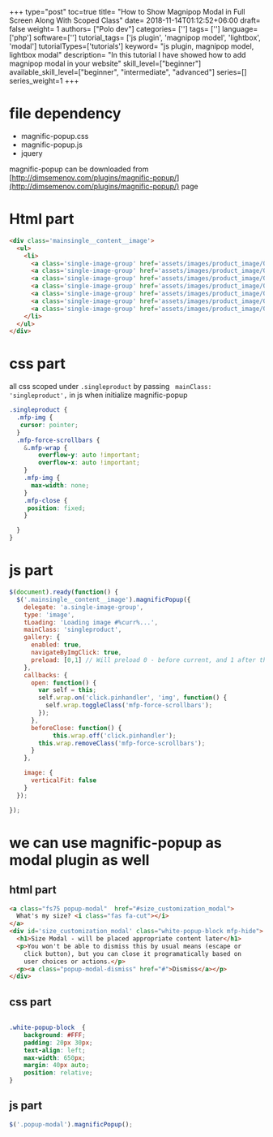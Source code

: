 +++
type="post"
toc=true
title= "How to Show Magnipop Modal in Full Screen Along With Scoped Class"
date= 2018-11-14T01:12:52+06:00
draft= false
weight= 1
authors= ["Polo dev"]
categories= ['']
tags= ['']
language=['php']
software=['']
tutorial_tags= ['js plugin', 'magnipop model', 'lightbox', 'modal']
tutorialTypes=['tutorials']
keyword= "js plugin, magnipop model, lightbox modal"
description= "In this tutorial I have showed how to add magnipop modal in your website"
skill_level=["beginner"]
available_skill_level=["beginner", "intermediate", "advanced"]
series=[]
series_weight=1
+++

# file dependency

* magnific-popup.css
* magnific-popup.js
* jquery

magnific-popup can be downloaded from [http://dimsemenov.com/plugins/magnific-popup/](http://dimsemenov.com/plugins/magnific-popup/) page


# Html part

~~~html
<div class='mainsingle__content__image'>
  <ul>
    <li>
      <a class='single-image-group' href='assets/images/product_image/0518254500_1_1_1.jpg'> <img src='assets/images/product_image/0518254500_1_1_1.jpg' alt=''/> </a>
      <a class='single-image-group' href='assets/images/product_image/0518254500_2_1_1.jpg'> <img src='assets/images/product_image/0518254500_2_1_1.jpg' alt=''/> </a>
      <a class='single-image-group' href='assets/images/product_image/0518254500_2_2_1.jpg'> <img src='assets/images/product_image/0518254500_2_2_1.jpg' alt=''/> </a>
      <a class='single-image-group' href='assets/images/product_image/0518254500_2_3_1.jpg'> <img src='assets/images/product_image/0518254500_2_3_1.jpg' alt=''/> </a>
      <a class='single-image-group' href='assets/images/product_image/0518254500_2_4_1.jpg'> <img src='assets/images/product_image/0518254500_2_4_1.jpg' alt=''/> </a>
      <a class='single-image-group' href='assets/images/product_image/0518254500_2_5_1.jpg'> <img src='assets/images/product_image/0518254500_2_5_1.jpg' alt=''/> </a>
      <a class='single-image-group' href='assets/images/product_image/0518254500_2_6_1.jpg'> <img src='assets/images/product_image/0518254500_2_6_1.jpg' alt=''/> </a>
    </li>
  </ul>
</div>
~~~

# css part
all css scoped under  `.singleproduct` by passing ` mainClass: 'singleproduct',` in js when initialize magnific-popup

~~~css
.singleproduct {
  .mfp-img {
   cursor: pointer;
  }
  .mfp-force-scrollbars {
    &.mfp-wrap {
        overflow-y: auto !important;
        overflow-x: auto !important;
    }
    .mfp-img {
      max-width: none;
    }
    .mfp-close {
     position: fixed;
    }

  }
}
~~~


# js part

~~~js
$(document).ready(function() {
  $('.mainsingle__content__image').magnificPopup({
    delegate: 'a.single-image-group',
    type: 'image',
    tLoading: 'Loading image #%curr%...',
    mainClass: 'singleproduct',
    gallery: {
      enabled: true,
      navigateByImgClick: true,
      preload: [0,1] // Will preload 0 - before current, and 1 after the current image
    },
    callbacks: {
      open: function() {
        var self = this;
        self.wrap.on('click.pinhandler', 'img', function() {
          self.wrap.toggleClass('mfp-force-scrollbars');
        });
      },
      beforeClose: function() {
            this.wrap.off('click.pinhandler');
        this.wrap.removeClass('mfp-force-scrollbars');
      }
    },

    image: {
      verticalFit: false
    }
  });

});
~~~

# we can use magnific-popup as modal plugin as well

## html part
~~~html
<a class="fs75 popup-modal"  href="#size_customization_modal">
  What's my size? <i class="fas fa-cut"></i>
</a>
<div id='size_customization_modal' class="white-popup-block mfp-hide">
  <h1>Size Modal - will be placed appropriate content later</h1>
  <p>You won't be able to dismiss this by usual means (escape or
    click button), but you can close it programatically based on
    user choices or actions.</p>
  <p><a class="popup-modal-dismiss" href="#">Dismiss</a></p>
</div>
~~~

## css part
~~~css

.white-popup-block  {
    background: #FFF;
    padding: 20px 30px;
    text-align: left;
    max-width: 650px;
    margin: 40px auto;
    position: relative;
}

~~~
## js part
~~~js
$('.popup-modal').magnificPopup();
~~~
